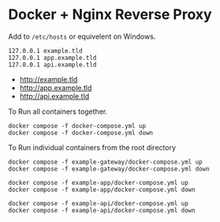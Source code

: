 # Docker + Nginx Reverse Proxy

Add to `/etc/hosts` or equivelent on Windows.

    127.0.0.1 example.tld
    127.0.0.1 app.example.tld
    127.0.0.1 api.example.tld

- http://example.tld
- http://app.example.tld
- http://api.example.tld

To Run all containers together.
    
    docker compose -f docker-compose.yml up
    docker compose -f docker-compose.yml down


To Run individual containers from the root directory

    docker compose -f example-gateway/docker-compose.yml up
    docker compose -f example-gateway/docker-compose.yml down

    docker compose -f example-app/docker-compose.yml up
    docker compose -f example-app/docker-compose.yml down

    docker compose -f example-api/docker-compose.yml up
    docker compose -f example-api/docker-compose.yml down